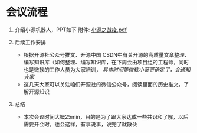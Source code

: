 # 会议流程
 

1. 介绍小源机器人，PPT如下
  附件: [小源之战疫.pdf](https://uploader.shimo.im/f/X8JYHWnBXEZcLnBQ.pdf) 


1. 后续工作安排
	- 根据开源社公众号推文、开源中国 CSDN中有关开源的高质量文章整理、编写知识库（如何整理、编写知识库，在下周会由项目组的工程师，同时也是微软的工作人员为大家培训，
*具体时间等微软小哥哥确定了，会通知大家*
	- 这几天大家可以关注咱们开源社的微信公众号，阅读里面的历史推文，了解开源知识


1. 总结
	- 本次会议时间大概25min，目的是为了跟大家达成一些共识和了解，以后需要开会时，也会这样，有事说事，说完了就散伙
